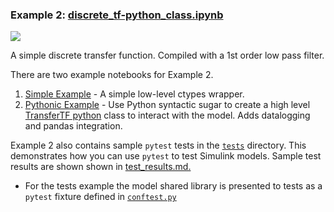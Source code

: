 ### Example 2: [discrete_tf-python_class.ipynb](https://nbviewer.jupyter.org/github/dapperfu/python_SimulinkDLL/blob/master/Example2/discrete_tf-python_class.ipynb)

![](discrete_tf.png)

A simple discrete transfer function. Compiled with a 1st order low pass filter.

There are two example notebooks for Example 2.

1. [Simple Example](https://nbviewer.jupyter.org/github/dapperfu/python_SimulinkDLL/blob/master/Example2/discrete_tf.ipynb) - A simple low-level ctypes wrapper.
2. [Pythonic Example](https://nbviewer.jupyter.org/github/dapperfu/python_SimulinkDLL/blob/master/Example2/discrete_tf-python_class.ipynb) - Use Python syntactic sugar to create a high level [TransferTF python](https://github.com/dapperfu/python_SimulinkDLL/blob/master/Example2/discretetf.py) class to interact with the model. Adds datalogging and pandas integration.

Example 2 also contains sample `pytest` tests in the [`tests`](https://github.com/dapperfu/python_SimulinkDLL/tree/master/Example2/tests) directory. This demonstrates how you can use `pytest` to test Simulink models. Sample test results are shown shown in [test_results.md.](test_results.md)

- For the tests example the model shared library is presented to tests as a `pytest` fixture defined in [`conftest.py`](tests/conftest.py)
